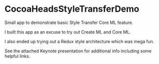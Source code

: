 # CocoaHeadsStyleTransferDemo
Small app to demonstrate basic Style Transfer Core ML feature.

I built this app as an excuse to try out Create ML and Core ML.

I also ended up trying out a Redux style architecture which was mega fun.

See the attached Keynote presentation for additional info including some helpful links.
